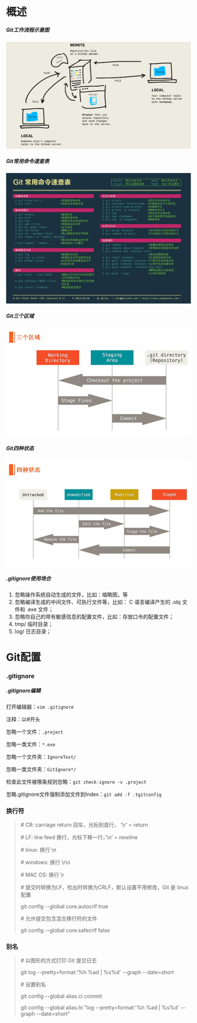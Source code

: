 #  概述
##### Git工作流程示意图
![](Images/Git工作流程示意图.jpg)
##### Git常用命令速查表
![](Images/Git常用命令速查表.jpg)
##### Git三个区域
![](Images/Git三个区域.jpg)
##### Git四种状态
![](Images/Git四种状态.jpg)
##### .gitignore使用场合
1. 忽略操作系统自动生成的文件，比如：缩略图，等
2. 忽略编译生成的中间文件、可执行文件等，比如： C 语言编译产生的 .obj 文件和 .exe 文件；
3. 忽略你自己的带有敏感信息的配置文件，比如：存放口令的配置文件；
4. tmp/ 临时目录；
5. log/ 日志目录；

# Git配置
### .gitignore
##### .gitignore编辑
打开编辑器：```vim .gitignore```

注释：以#开头

忽略一个文件：```.project```

忽略一类文件：```*.exe```

忽略一个文件夹：```IgnoreTest/```

忽略一类文件夹：```GitIgnore*/```

检查此文件被哪条规则忽略：```git check-ignore -v .project```

忽略.gitignore文件强制添加文件到Index：```git add -f .tgitconfig```

### 换行符
> \# CR: carriage return 回车，光标到首行， ‘\r’ = return
> 
> \# LF: line feed 换行，光标下移一行，’\n’ = newline
> 
> \# linux: 换行 \n
> 
> \# windows: 换行 \r\n
> 
> \# MAC OS: 换行 \r
> 
> \# 提交时转换为LF，检出时转换为CRLF，默认设置不用修改，Git 是 linux 配置
> 
> git config --global core.autocrlf true
> 
> \# 允许提交包含混合换行符的文件
> 
> git config --global core.safecrlf false

### 别名
> \# 以图形的方式打印 Git 提交日志
> 
> git log --pretty=format:'%h %ad | %s%d' --graph --date=short
> 
> \# 设置别名
> 
> git config --global alias.ci commit
>
> git config --global alias.hi "log --pretty=format:'%h %ad | %s%d' --graph --date=short"